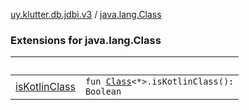 [uy.klutter.db.jdbi.v3](../index.md) / [java.lang.Class](.)


### Extensions for java.lang.Class

|&nbsp;|&nbsp;|
|---|---|
| [isKotlinClass](is-kotlin-class.md) | <code>fun [Class](http://docs.oracle.com/javase/6/docs/api/java/lang/Class.html)<*>.isKotlinClass(): Boolean</code><br/> |
